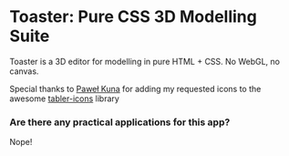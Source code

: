 # Toaster: Pure CSS 3D Modelling Suite

Toaster is a 3D editor for modelling in pure HTML + CSS. No WebGL, no canvas.

Special thanks to [Paweł Kuna](https://github.com/codecalm) for adding my requested icons to the awesome [tabler-icons](https://github.com/tabler/tabler-icons) library

### Are there any practical applications for this app?

Nope!
